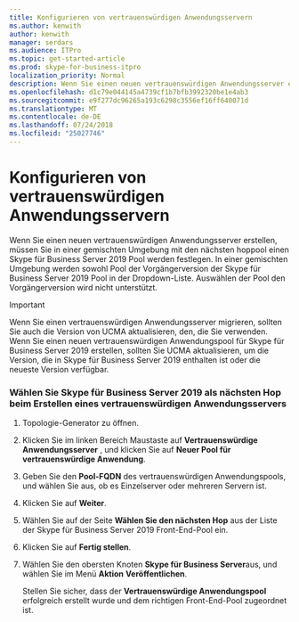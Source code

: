 ```yaml
---
title: Konfigurieren von vertrauenswürdigen Anwendungsservern
ms.author: kenwith
author: kenwith
manager: serdars
ms.audience: ITPro
ms.topic: get-started-article
ms.prod: skype-for-business-itpro
localization_priority: Normal
description: Wenn Sie einen neuen vertrauenswürdigen Anwendungsserver erstellen, müssen Sie in einer gemischten Umgebung mit den nächsten hoppool einen Skype für Business Server 2019 Pool werden festlegen. In einer gemischten Umgebung werden sowohl Pool der Vorgängerversion der Skype für Business Server 2019 Pool in der Dropdownliste aus. Auswählen der Pool den Vorgängerversion wird nicht unterstützt.
ms.openlocfilehash: d1c79e044145a4739cf1b7bfb3992320be1e4ab3
ms.sourcegitcommit: e9f277dc96265a193c6298c3556ef16ff640071d
ms.translationtype: MT
ms.contentlocale: de-DE
ms.lasthandoff: 07/24/2018
ms.locfileid: "25027746"
---
```

# <a name="configure-trusted-application-servers"></a>Konfigurieren von vertrauenswürdigen Anwendungsservern

Wenn Sie einen neuen vertrauenswürdigen Anwendungsserver erstellen, müssen Sie in einer gemischten Umgebung mit den nächsten hoppool einen Skype für Business Server 2019 Pool werden festlegen. In einer gemischten Umgebung werden sowohl Pool der Vorgängerversion der Skype für Business Server 2019 Pool in der Dropdown-Liste. Auswählen der Pool den Vorgängerversion wird nicht unterstützt.
  
> [!IMPORTANT]
> Wenn Sie einen vertrauenswürdigen Anwendungsserver migrieren, sollten Sie auch die Version von UCMA aktualisieren, den, die Sie verwenden. Wenn Sie einen neuen vertrauenswürdigen Anwendungspool für Skype für Business Server 2019 erstellen, sollten Sie UCMA aktualisieren, um die Version, die in Skype für Business Server 2019 enthalten ist oder die neueste Version verfügbar. 
  
### <a name="select-skype-for-business-server-2019-as-next-hop-when-creating-a-trusted-application-server"></a>Wählen Sie Skype für Business Server 2019 als nächsten Hop beim Erstellen eines vertrauenswürdigen Anwendungsservers

1. Topologie-Generator zu öffnen.
    
2. Klicken Sie im linken Bereich Maustaste auf **Vertrauenswürdige Anwendungsserver** , und klicken Sie auf **Neuer Pool für vertrauenswürdige Anwendung**.
    
3. Geben Sie den **Pool-FQDN** des vertrauenswürdigen Anwendungspools, und wählen Sie aus, ob es Einzelserver oder mehreren Servern ist. 
    
4. Klicken Sie auf **Weiter**.
    
5. Wählen Sie auf der Seite **Wählen Sie den nächsten Hop** aus der Liste der Skype für Business Server 2019 Front-End-Pool ein. 
    
6. Klicken Sie auf **Fertig stellen**.
    
7. Wählen Sie den obersten Knoten **Skype für Business Server**aus, und wählen Sie im Menü **Aktion** **Veröffentlichen**.
    
    Stellen Sie sicher, dass der **Vertrauenswürdige Anwendungspool** erfolgreich erstellt wurde und dem richtigen Front-End-Pool zugeordnet ist. 
    

